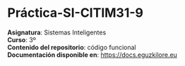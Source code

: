# Práctica-SI-CITIM31-9
**Asignatura**: Sistemas Inteligentes\
**Curso**: 3º\
**Contenido del repositorio**: código funcional\
**Documentación disponible en**: https://docs.eguzkilore.eu
